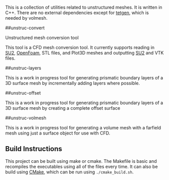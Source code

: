 This is a collection of utilities related to unstructured meshes. It is written in C++. There are no external dependencies except for [tetgen](http://wias-berlin.de/software/tetgen/), which is needed by volmesh.

##unstruc-convert

Unstructured mesh conversion tool

This tool is a CFD mesh conversion tool. It currently supports reading in [SU2](https://github.com/su2code/SU2), [OpenFoam](http://www.openfoam.com), STL files, and Plot3D meshes and outputting [SU2](https://github.com/su2code/SU2) and VTK files.

##unstruc-layers

This is a work in progress tool for generating prismatic boundary layers of a 3D surface mesh by incrementally adding layers where possible.

##unstruc-offset

This is a work in progress tool for generating prismatic boundary layers of a 3D surface mesh by creating a complete offset surface 

##unstruc-volmesh

This is a work in progress tool for generating a volume mesh with a farfield mesh using just a surface object for use with CFD.

## Build Instructions
This project can be built using make or cmake. The Makefile is basic and recompiles the executables using all of the files every time. It can also be build using [CMake](http://www.cmake.org), which can be run using `./cmake_build.sh`.
